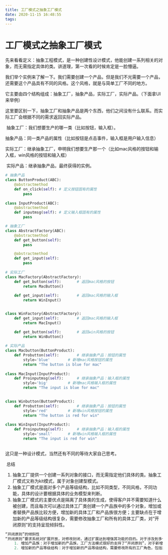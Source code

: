 ```yaml
---
title: 工厂模式之抽象工厂模式
date: 2020-11-15 16:48:55
tags:
---
```


# 工厂模式之抽象工厂模式

​		先来看看定义：抽象工程模式，是一种创建性设计模式，他能创建一系列相关的对象，而无需指定具体的类。讲道理，第一次看的时候肯定是一脸懵逼。

​		我们举个实例来了解一下。我们需要创建一个产品，但是我们不光需要一个产品，还需要这个产品具有不同的风格。这个风格，就是与简单工厂不同的地方。

它主要由四个结构组成：抽象工厂，抽象产品，实际工厂，实际产品。（下面拿UI来举例）

这里要区别一下，抽象工厂和抽象产品是两个东西，他们之间没有什么联系。而实际工厂会根据不同的需求返回实际产品。

​		抽象工厂：我们想要生产的哪一类（比如按钮，输入框）。

​		抽象产品：同一类产品的属性（比如按钮是点击事件，输入框是用户输入信息）

​		实际工厂：继承抽象工厂，申明我们想要生产那一个（比如mac风格的按钮和输入框，win风格的按钮和输入框）

​		实际产品：继承抽象产品，最终获得的实例。

```python
# 抽象产品
class ButtonProduct(ABC):
    @abstractmethod
    def on_click(self): # 定义按钮固有的属性
        pass
    
class InputProduct(ABC):
    @abstractmethod
    def inputmsg(self): # 定义输入框固有的属性
        pass

# 抽象工厂
class AbstractFactory(ABC):
    @abstractmethod
    def get_button(self):
        pass

    @abstractmethod
    def get_input(self):
        pass
    
# 实际工厂
class MacFactory(AbstractFactory):
    def get_button(self):		# 返回mac风格的按钮
        return MacButton()
    
    def get_input(self):		# 返回mac风格的输入框
        return WinInput()


class WinFactory(AbstractFactory):
    def get_input(self):		# 返回mac风格的输入框
        return MacInput()

    def get_button(self):		# 返回win风格的按钮
        return WinButton()
    
# 实际产品
class Macbutton(ButtonProduct):
    def Probutton(self):		# 继承抽象产品：按钮的属性
        style='blue'		# 新增mac风格按钮的属性
        return "The button is blue for mac"
    
class MacInput(InputProduct):
    def Proinputmsg(self):		# 继承抽象产品：输入框的属性
        style='big'			# 新增mac风格输入框的属性
        return "The input is blue for mac"

    
class Winbutton(ButtonProduct):
    def Probutton(self):		# 继承抽象产品：按钮的属性
        style='red'			# 新增win风格按钮的属性
        return "The button is red for win"
    
class WinInput(InputProduct):
    def Proinputmsg(self):		# 继承抽象产品：输入框的属性
        style='small'		# 新增win风格输入框的属性
        return "The input is red for win"
    
```

这只是一种设计模式，当然还有不同的等待大家自己思考。

​		总结

1. 抽象工厂提供一个创建一系列对象的接口，而无需指定他们具体的类。抽象工厂模式又称为kit模式，属于对象创建型模式。
2. 抽象工厂模式是面对多个产品等级结构，比如不同类型，不同风格，不同功能，具体的设计要根据具体的业务模型来判断。
3. 抽象工厂模式的主要优点是隔离了具体类的生成，使得客户并不需要知道什么被创建，而且每次可以通过具体工厂类创建一个产品族中的多个对象，增加或者替换产品族比较方便，增加新的具体工厂和产品族很方便；主要缺点在于增加新的产品等级结构很复杂，需要修改抽象工厂和所有的具体工厂类，对“开闭原则”的支持呈现倾斜性。

```python
“开闭原则”的倾斜性
“开闭原则”要求系统对扩展开放，对修改封闭，通过扩展达到增强其功能的目的。对于涉及到多个产品族与多个产品等级结构的系统，其功能增强包括两方面：
    1. 增加产品族：对于增加新的产品族，工厂方法模式很好的支持了“开闭原则”，对于新增加的产品族，只需要对应增加一个新的具体工厂即可，对已有代码无须做任何修改。
    2. 增加新的产品等级结构：对于增加新的产品等级结构，需要修改所有的工厂角色，包括抽象工厂类，在所有的工厂类中都需要增加生产新产品的方法，不能很好地支持“开闭原则”。
```